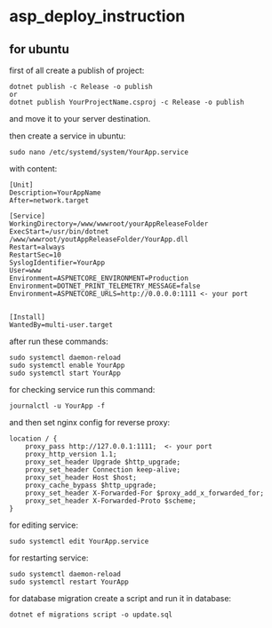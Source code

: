 # asp_deploy_instruction

## for ubuntu
first of all create a publish of project:
```
dotnet publish -c Release -o publish
or
dotnet publish YourProjectName.csproj -c Release -o publish
```

and move it to your server destination.

then create a service in ubuntu:
```
sudo nano /etc/systemd/system/YourApp.service
```

with content:
```
[Unit]
Description=YourAppName
After=network.target

[Service]
WorkingDirectory=/www/wwwroot/yourAppReleaseFolder
ExecStart=/usr/bin/dotnet /www/wwwroot/youtAppReleaseFolder/YourApp.dll
Restart=always
RestartSec=10
SyslogIdentifier=YourApp
User=www
Environment=ASPNETCORE_ENVIRONMENT=Production
Environment=DOTNET_PRINT_TELEMETRY_MESSAGE=false
Environment=ASPNETCORE_URLS=http://0.0.0.0:1111 <- your port


[Install]
WantedBy=multi-user.target
```


after run these commands:
```
sudo systemctl daemon-reload
sudo systemctl enable YourApp
sudo systemctl start YourApp
```

for checking service run this command:
```
journalctl -u YourApp -f
```

and then set nginx config for reverse proxy:
```
location / {
    proxy_pass http://127.0.0.1:1111;  <- your port
    proxy_http_version 1.1;
    proxy_set_header Upgrade $http_upgrade;
    proxy_set_header Connection keep-alive;
    proxy_set_header Host $host;
    proxy_cache_bypass $http_upgrade;
    proxy_set_header X-Forwarded-For $proxy_add_x_forwarded_for;
    proxy_set_header X-Forwarded-Proto $scheme;
}
```

for editing service:
```
sudo systemctl edit YourApp.service
```

for restarting service:
```
sudo systemctl daemon-reload
sudo systemctl restart YourApp
```


for database migration create a script and run it in database:
```
dotnet ef migrations script -o update.sql
```

